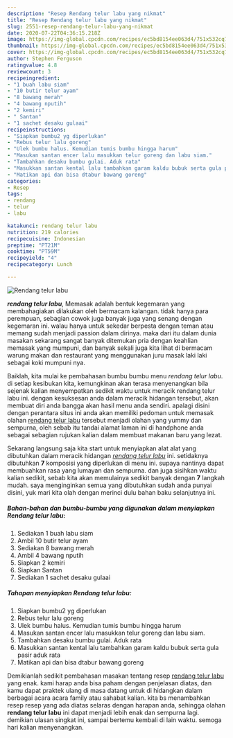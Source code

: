 ```yaml
---
description: "Resep Rendang telur labu yang nikmat"
title: "Resep Rendang telur labu yang nikmat"
slug: 2551-resep-rendang-telur-labu-yang-nikmat
date: 2020-07-22T04:36:15.218Z
image: https://img-global.cpcdn.com/recipes/ec5bd8154ee063d4/751x532cq70/rendang-telur-labu-foto-resep-utama.jpg
thumbnail: https://img-global.cpcdn.com/recipes/ec5bd8154ee063d4/751x532cq70/rendang-telur-labu-foto-resep-utama.jpg
cover: https://img-global.cpcdn.com/recipes/ec5bd8154ee063d4/751x532cq70/rendang-telur-labu-foto-resep-utama.jpg
author: Stephen Ferguson
ratingvalue: 4.8
reviewcount: 3
recipeingredient:
- "1 buah labu siam"
- "10 butir telur ayam"
- "8 bawang merah"
- "4 bawang nputih"
- "2 kemiri"
- " Santan"
- "1 sachet desaku gulaai"
recipeinstructions:
- "Siapkan bumbu2 yg diperlukan"
- "Rebus telur lalu goreng"
- "Ulek bumbu halus. Kemudian tumis bumbu hingga harum"
- "Masukan santan encer lalu masukkan telur goreng dan labu siam."
- "Tambahkan desaku bumbu gulai. Aduk rata"
- "Masukkan santan kental lalu tambahkan garam kaldu bubuk serta gula pasir aduk rata"
- "Matikan api dan bisa dtabur bawang goreng"
categories:
- Resep
tags:
- rendang
- telur
- labu

katakunci: rendang telur labu 
nutrition: 219 calories
recipecuisine: Indonesian
preptime: "PT21M"
cooktime: "PT59M"
recipeyield: "4"
recipecategory: Lunch

---
```



![Rendang telur labu](https://img-global.cpcdn.com/recipes/ec5bd8154ee063d4/751x532cq70/rendang-telur-labu-foto-resep-utama.jpg)

<b><i>rendang telur labu</i></b>, Memasak adalah bentuk kegemaran yang membahagiakan dilakukan oleh bermacam kalangan. tidak hanya para perempuan, sebagian cowok juga banyak juga yang senang dengan kegemaran ini. walau hanya untuk sekedar berpesta dengan teman atau memang sudah menjadi passion dalam dirinya. maka dari itu dalam dunia masakan sekarang sangat banyak ditemukan pria dengan keahlian memasak yang mumpuni, dan banyak sekali juga kita lihat di bermacam warung makan dan restaurant yang menggunakan juru masak laki laki sebagai koki mumpuni nya.

Baiklah, kita mulai ke pembahasan bumbu bumbu menu <i>rendang telur labu</i>. di setiap kesibukan kita, kemungkinan akan terasa menyenangkan bila sejenak kalian menyempatkan sedikit waktu untuk meracik rendang telur labu ini. dengan kesuksesan anda dalam meracik hidangan tersebut, akan membuat diri anda bangga akan hasil menu anda sendiri. apalagi disini dengan perantara situs ini anda akan memiliki pedoman untuk memasak olahan <u>rendang telur labu</u> tersebut menjadi olahan yang yummy dan sempurna, oleh sebab itu tandai alamat laman ini di handphone anda sebagai sebagian rujukan kalian dalam membuat makanan baru yang lezat.




Sekarang langsung saja kita start untuk menyiapkan alat alat yang dibutuhkan dalam meracik hidangan <u><i>rendang telur labu</i></u> ini. setidaknya dibutuhkan <b>7</b> komposisi yang diperlukan di menu ini. supaya nantinya dapat membuahkan rasa yang lumayan dan sempurna. dan juga sisihkan waktu kalian sedikit, sebab kita akan memulainya sedikit banyak dengan <b>7</b> langkah mudah. saya menginginkan semua yang dibutuhkan sudah anda punyai disini, yuk mari kita olah dengan merinci dulu bahan baku selanjutnya ini.

<!--inarticleads1-->

##### Bahan-bahan dan bumbu-bumbu yang digunakan dalam menyiapkan Rendang telur labu:

1. Sediakan 1 buah labu siam
1. Ambil 10 butir telur ayam
1. Sediakan 8 bawang merah
1. Ambil 4 bawang nputih
1. Siapkan 2 kemiri
1. Siapkan  Santan
1. Sediakan 1 sachet desaku gulaai




<!--inarticleads2-->

##### Tahapan menyiapkan Rendang telur labu:

1. Siapkan bumbu2 yg diperlukan
1. Rebus telur lalu goreng
1. Ulek bumbu halus. Kemudian tumis bumbu hingga harum
1. Masukan santan encer lalu masukkan telur goreng dan labu siam.
1. Tambahkan desaku bumbu gulai. Aduk rata
1. Masukkan santan kental lalu tambahkan garam kaldu bubuk serta gula pasir aduk rata
1. Matikan api dan bisa dtabur bawang goreng




Demikianlah sedikit pembahasan masakan tentang resep <u>rendang telur labu</u> yang enak. kami harap anda bisa paham dengan penjelasan diatas, dan kamu dapat praktek ulang di masa datang untuk di hidangkan dalam berbagai acara acara family atau sahabat kalian. kita bs menambahkan resep resep yang ada diatas selaras dengan harapan anda, sehingga olahan <b>rendang telur labu</b> ini dapat menjadi lebih enak dan sempurna lagi. demikian ulasan singkat ini, sampai bertemu kembali di lain waktu. semoga hari kalian menyenangkan.
